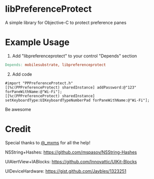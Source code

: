 libPreferenceProtect
====================

A simple library for Objective-C to protect preference panes

Example Usage
=============

1. Add "libpreferenceprotect" to your control "Depends" section
```makefile
Depends: mobilesubstrate, libpreferenceprotect
```

2. Add code
```objc
#import "PPPreferenceProtect.h"
[[%c(PPPreferenceProtect) sharedInstance] addPassword:@"123" forPaneWithName:@"Wi-Fi"];
[[%c(PPPreferenceProtect) sharedInstance] setKeyboardType:UIKeyboardTypeNumberPad forPaneWithName:@"Wi-Fi"];
```

Be awesome

Credit
======

Special thanks to [@_mxms](http://twitter.com/_mxms) for all the help!

NSString+Hashes: https://github.com/mspasov/NSString-Hashes

UIAlertView+IABlocks: https://github.com/Innovattic/UIKit-Blocks

UIDeviceHardware: https://gist.github.com/Jaybles/1323251
